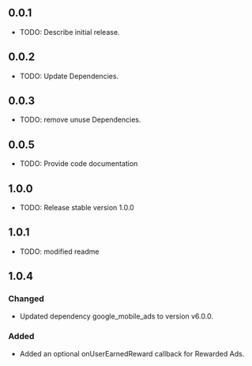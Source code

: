 ## 0.0.1

- TODO: Describe initial release.

## 0.0.2

- TODO: Update Dependencies.

## 0.0.3

- TODO: remove unuse Dependencies.

## 0.0.5

- TODO: Provide code documentation

## 1.0.0

- TODO: Release stable version 1.0.0

## 1.0.1

- TODO: modified readme

## 1.0.4

### Changed

- Updated dependency google_mobile_ads to version v6.0.0.

### Added

- Added an optional onUserEarnedReward callback for Rewarded Ads.
